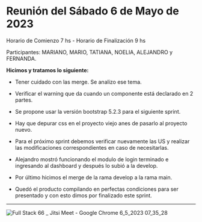 # Reunión del  Sábado 6 de Mayo de 2023

Horario de Comienzo 7 hs - Horario de Finalización 9 hs

Participantes: MARIANO, MARIO, TATIANA, NOELIA, ALEJANDRO y FERNANDA.

**Hicimos y tratamos lo siguiente:**

* Tener cuidado con las merge. Se analizo ese tema.

* Verificar el warning que da cuando un componente está declarado en 2 partes.

* Se propone usar la versión bootstrap 5.2.3 para el siguiente sprint.

* Hay que depurar css en el proyecto viejo anes de pasarlo al proyecto nuevo.

* Para el próximo sprint debemos verificar nuevamente las US y realizar las modificaciones correspondientes en caso de necesitarlas.

* Alejandro mostró funcionando el modulo de login terminado e ingresando al dashboard y después lo subió a la develop.

* Por último hicimos el merge de la rama develop a la rama main.

* Quedó el producto compilando en perfectas condiciones para ser presentado y con esto dimos por finalizado este sprint.

---

![Full Stack 66 _ Jitsi Meet - Google Chrome 6_5_2023 07_35_28](https://user-images.githubusercontent.com/106987139/236634055-1e8ee271-fbca-428f-937c-c27995eff954.png)